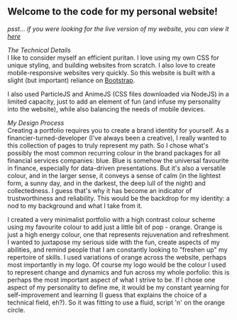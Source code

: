 ## Welcome to the code for my personal website!
_psst... if you were looking for the live version of my website, you can view it [here](https://pathak-neha.github.io/ "Neha's Portfolio")_

*_The Technical Details_*  
I like to consider myself an efficient puritan. I love using my own CSS for unique styling, and building websites from scratch. I also love to create mobile-responsive websites very quickly. So this website is built with a slight (but important) reliance on [Bootstrap](https://getbootstrap.com/docs/4.1/getting-started/introduction/ "You already know it!").

I also used ParticleJS and AnimeJS (CSS files downloaded via NodeJS) in a limited capacity, just to add an element of fun (and infuse my personality into the website), while also balancing the needs of mobile devices.

*_My Design Process_*  
Creating a portfolio requires you to create a brand identity for yourself. As a financier-turned-developer (I've always been a creative), I really wanted to this collection of pages to truly represent my path. So I chose what's possibly the most common recurring colour in the brand packages for all financial services companies: blue. Blue is somehow the universal favourite in finance, especially for data-driven presentations. But it's also a versatile colour, and in the larger sense, it conveys a sense of calm (in the lightest form, a sunny day, and in the darkest, the deep lull of the night) and collectedness. I guess that's why it has become an indicator of trustworthiness and reliability. This would be the backdrop for my identity: a nod to my background and what I take from it.  

I created a very minimalist portfolio with a high contrast colour scheme using my favourite colour to add just a little bit of pop - orange. Orange is just a high energy colour, one that represents rejuvenation and refreshment. I wanted to juxtapose my serious side with the fun, create aspects of my abilities, and remind people that I am constantly looking to "freshen up" my repertoire of skills. I used variations of orange across the website, perhaps most importantly in my logo. Of course my logo would be the colour I used to represent change and dynamics and fun across my whole porfolio: this is perhaps the most important aspect of what I strive to be. If I chose one aspect of my personality to define me, it would be my constant yearning for self-improvement and learning (I guess that explains the choice of a technical field, eh?). So it was fitting to use a fluid, script 'n' on the orange circle. 
